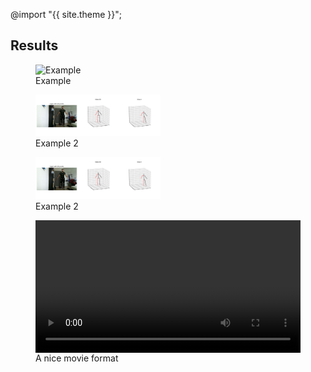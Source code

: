 @import "{{ site.theme }}";
## Results

<figure>
	<img src="{{ site.baseurl }}/images/example.png " alt="Example" width="200"/> 
	<figcaption>Example</figcaption>
</figure>

<figure>
	<img src="images/example.png " alt="Example 2" width="200"/> 
	<figcaption>Example 2</figcaption>
</figure>

<figure>
	<img src="/images/example.png " alt="Example 2" width="200"/> 
	<figcaption>Example 2</figcaption>
</figure>



<figure class="large">
    <div class="myvideo">
       <video  style="display:block; width:100%; height:auto;" autoplay controls loop="loop">
           <source src="{{ site.baseurl }}/videos/P1A1.mp4" type="video/mp4" />
       </video>
    </div>
<figcaption>A nice movie format</figcaption>
</figure>





